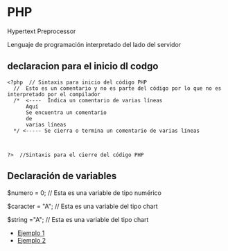 # PHP

Hypertext Preprocessor

Lenguaje de programación interpretado  del lado del servidor

## declaracion para el inicio dl codgo
    <?php  // Sintaxis para inicio del código PHP
      //  Esto es un comentario y no es parte del código por lo que no es interpretado por el compilador
      /*  <----  Índica un comentario de varias líneas 
          Aquí
          Se encuentra un comentario
          de
          varias líneas
      */ <----- Se cierra o termina un comentario de varias líneas

     

    ?>  //Sintaxis para el cierre del código PHP



## Declaración de variables

   $numero = 0; // Esta es una variable de tipo numérico

   $caracter = "A"; // Esta es una variable del tipo chart

   $string ="A";   // Esta es una variable del tipo chart

- [Ejemplo 1](https://github.com/refudhys/Curso-de-Inicio-PHP/blob/master/Programaci%C3%B3n%20PHP/Ejemplo-1.md "Ejercicio 1")  
- [Ejemplo 2](https://github.com/refudhys/Curso-de-Inicio-PHP/blob/master/Programaci%C3%B3n%20PHP/Ejemplo-2.md "Ejercicio 2")  

   
